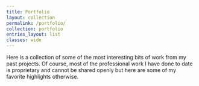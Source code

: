 ```yaml
---
title: Portfolio
layout: collection
permalink: /portfolio/
collection: portfolio
entries_layout: list
classes: wide
---
```


Here is a collection of some of the most interesting bits of work from my past projects.
Of course, most of the professional work I have done to date is proprietary and
cannot be shared openly but here are some of my favorite highlights otherwise.